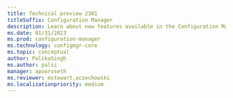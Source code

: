 ```yaml
---
title: Technical preview 2301
titleSuffix: Configuration Manager
description: Learn about new features available in the Configuration Manager technical preview branch version 2301.
ms.date: 01/31/2023
ms.prod: configuration-manager
ms.technology: configmgr-core
ms.topic: conceptual
author: PalikaSingh
ms.author: palsi
manager: apoorvseth
ms.reviewer: mstewart,aczechowski
ms.localizationpriority: medium
---
```

